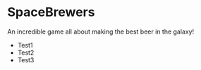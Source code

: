 # SpaceBrewers
An incredible game all about making the best beer in the galaxy!

* Test1
* Test2
* Test3

